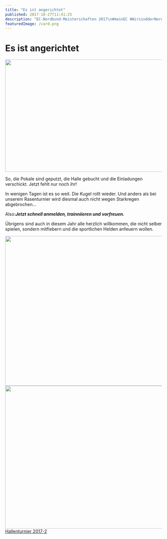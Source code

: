 ```yaml
---
title: "Es ist angerichtet"
published: 2017-10-27T11:41:25
description: "EC-Nordbund-Meisterschaften 2017\n#meinEC #WirsindderNordbund #entschieden #ak-sport"
featuredImage: /card.png
---
```


# Es ist angerichtet

<p><img src="/old/DSC_1428-640x360.jpg" alt width="640" height="360"></p><p>So, die Pokale sind geputzt, die Halle gebucht und die Einladungen verschickt. Jetzt fehlt nur noch ihr!</p><p>In wenigen Tagen ist es so weit. Die Kugel rollt wieder. Und anders als bei unserem Rasenturnier wird diesmal auch nicht wegen Starkregen abgebrochen&#8230;</p><p>Also:<em><strong>Jetzt schnell anmelden, trainniieren und vorfreuen.</strong></em></p><p>Übrigens sind auch in diesem Jahr alle herzlich willkommen, die nicht selber spielen, sondern mitfiebern und die sportlichen Helden anfeuern wollen.</p><p><img src="/old/20170624_115746959_iOS-e1498426260950-640x480.jpg" alt width="640" height="480"><img src="/old/Einladung-640x458.jpg" alt width="640" height="458"><a href="/old/Hallenturnier-2017-2.pdf">Hallenturnier 2017-2</a></p><p></p>